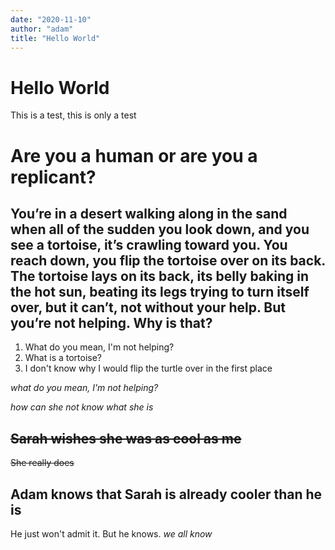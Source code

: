 ```yaml
---
date: "2020-11-10"
author: "adam"
title: "Hello World"
---
```


# Hello World

This is a test, this is only a test

# Are you a human or are you a replicant?
## You’re in a desert walking along in the sand when all of the sudden you look down, and you see a tortoise, it’s crawling toward you. You reach down, you flip the tortoise over on its back. The tortoise lays on its back, its belly baking in the hot sun, beating its legs trying to turn itself over, but it can’t, not without your help. But you’re not helping. Why is that?
1. What do you mean, I'm not helping?
1. What is a tortoise?
1. I don't know why I would flip the turtle over in the first place

*what do you mean, I'm not helping?*

*how can she not know what she is*

## ~~Sarah wishes she was as cool as me~~

~~She really does~~

## Adam knows that Sarah is already cooler than he is
He just won't admit it.
But he knows.
*we all know*
